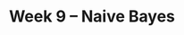 ---
    title: Week 9 – Naive Bayes
    weekNumber: 9
    days:
      - date: 2023-5-29
        events:
          "Memorial Day Holiday":
      - date: 2023-5-31
        events:
          "**LEC 24**{: .label .label-lecture } (coming soon)":
          "**DISC**{: .label .label-disc } Midterm 2 Prep":
      - date: 2023-6-1
        events:
          "**HW 7**{: .label .label-hw } (coming soon)":
      - date: 2023-6-2
        events:
          "**LEC 25**{: .label .label-lecture } (coming soon)":
---